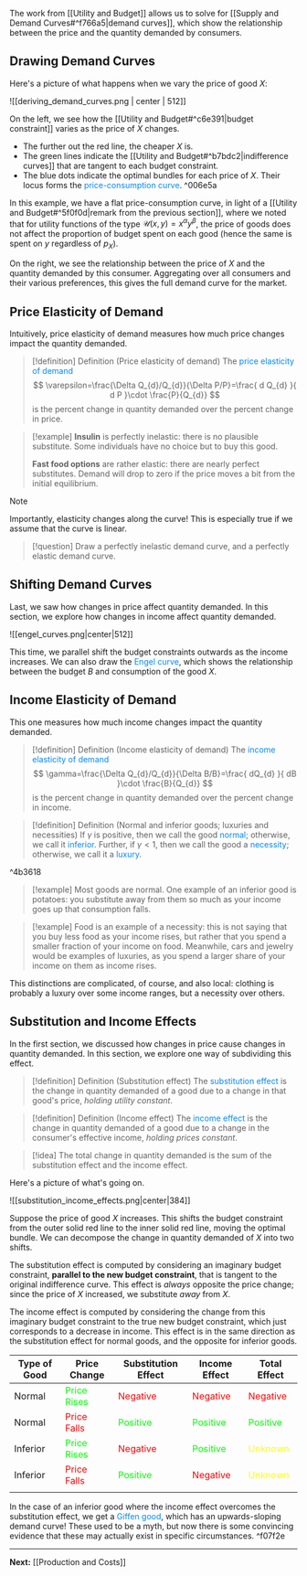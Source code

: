 The work from [[Utility and Budget]] allows us to solve for [[Supply and Demand Curves#^f766a5|demand curves]], which show the relationship between the price and the quantity demanded by consumers.

## Drawing Demand Curves

Here's a picture of what happens when we vary the price of good $X$:

![[deriving_demand_curves.png | center | 512]]

On the left, we see how the [[Utility and Budget#^c6e391|budget constraint]] varies as the price of $X$ changes.

* The further out the red line, the cheaper $X$ is.
* The green lines indicate the [[Utility and Budget#^b7bdc2|indifference curves]] that are tangent to each budget constraint.
* The blue dots indicate the optimal bundles for each price of $X$. Their locus forms the <span style="color:#0088ff">price-consumption curve</span>. ^006e5a

In this example, we have a flat price-consumption curve, in light of a [[Utility and Budget#^5f0f0d|remark from the previous section]], where we noted that for utility functions of the type $\mathcal{U}(x,y)=x^\alpha y^\beta$, the price of goods does not affect the proportion of budget spent on each good (hence the same is spent on $y$ regardless of $p_{X}$).

On the right, we see the relationship between the price of $X$ and the quantity demanded by this consumer. Aggregating over all consumers and their various preferences, this gives the full demand curve for the market.

## Price Elasticity of Demand

Intuitively, price elasticity of demand measures how much price changes impact the quantity demanded.

> [!definition] Definition (Price elasticity of demand)
> The <span style="color:#0088ff">price elasticity of demand</span>
> $$
> \varepsilon=\frac{\Delta Q_{d}/Q_{d}}{\Delta P/P}=\frac{ d Q_{d} }{ d P }\cdot \frac{P}{Q_{d}}
> $$
> is the percent change in quantity demanded over the percent change in price.

> [!example]
> **Insulin** is perfectly inelastic: there is no plausible substitute. Some individuals have no choice but to buy this good.
> 
> **Fast food options** are rather elastic: there are nearly perfect substitutes. Demand will drop to zero if the price moves a bit from the initial equilibrium.

> [!note]
> Importantly, elasticity changes along the curve! This is especially true if we assume that the curve is linear.

> [!question]
> Draw a perfectly inelastic demand curve, and a perfectly elastic demand curve.
## Shifting Demand Curves

Last, we saw how changes in price affect quantity demanded. In this section, we explore how changes in income affect quantity demanded.

![[engel_curves.png|center|512]]

This time, we parallel shift the budget constraints outwards as the income increases. We can also draw the <span style="color:#0088ff">Engel curve</span>, which shows the relationship between the budget $B$ and consumption of the good $X$.
## Income Elasticity of Demand

This one measures how much income changes impact the quantity demanded.

> [!definition] Definition (Income elasticity of demand)
> The <span style="color:#0088ff">income elasticity of demand</span>
> $$
> \gamma=\frac{\Delta Q_{d}/Q_{d}}{\Delta B/B}=\frac{ dQ_{d} }{ dB }\cdot \frac{B}{Q_{d}} 
> $$
> is the percent change in quantity demanded over the percent change in income.

> [!definition] Definition (Normal and inferior goods; luxuries and necessities)
> If $\gamma$ is positive, then we call the good <span style="color:#0088ff">normal</span>; otherwise, we call it <span style="color:#0088ff">inferior</span>. Further, if $\gamma<1$, then we call the good a <span style="color:#0088ff">necessity</span>; otherwise, we call it a <span style="color:#0088ff">luxury</span>.

^4b3618

> [!example]
> Most goods are normal. One example of an inferior good is potatoes: you substitute away from them so much as your income goes up that consumption falls.

> [!example]
> Food is an example of a necessity: this is not saying that you buy less food as your income rises, but rather that you spend a smaller fraction of your income on food. Meanwhile, cars and jewelry would be examples of luxuries, as you spend a larger share of your income on them as income rises. 

This distinctions are complicated, of course, and also local: clothing is probably a luxury over some income ranges, but a necessity over others.
## Substitution and Income Effects

In the first section, we discussed how changes in price cause changes in quantity demanded. In this section, we explore one way of subdividing this effect. 

> [!definition] Definition (Substitution effect)
> The <span style="color:#0088ff">substitution effect</span> is the change in quantity demanded of a good due to a change in that good's price, *holding utility constant*.

> [!definition] Definition (Income effect)
> The <span style="color:#0088ff">income effect</span> is the change in quantity demanded of a good due to a change in the consumer's effective income, *holding prices constant*.

> [!idea]
> The total change in quantity demanded is the sum of the substitution effect and the income effect.

Here's a picture of what's going on.

![[substitution_income_effects.png|center|384]]

Suppose the price of good $X$ increases. This shifts the budget constraint from the outer solid red line to the inner solid red line, moving the optimal bundle. We can decompose the change in quantity demanded of $X$ into two shifts.

The substitution effect is computed by considering an imaginary budget constraint, **parallel to the new budget constraint**, that is tangent to the original indifference curve. This effect is *always* opposite the price change; since the price of $X$ increased, we substitute *away* from $X$.

The income effect is computed by considering the change from this imaginary budget constraint to the true new budget constraint, which just corresponds to a decrease in income. This effect is in the same direction as the substitution effect for normal goods, and the opposite for inferior goods.

| Type of Good | Price Change                                | Substitution Effect                      | Income Effect                            | Total Effect                              |
| ------------ | ------------------------------------------- | ---------------------------------------- | ---------------------------------------- | ----------------------------------------- |
| Normal       | <font style="color:lime">Price Rises</font> | <font style="color:red">Negative</font>  | <font style="color:red">Negative</font>  | <font style="color:red">Negative</font>   |
| Normal       | <font style="color:red">Price Falls</font>  | <font style="color:lime">Positive</font> | <font style="color:lime">Positive</font> | <font style="color:lime">Positive</font>  |
| Inferior     | <font style="color:lime">Price Rises</font> | <font style="color:red">Negative</font>  | <font style="color:lime">Positive</font> | <font style="color:yellow">Unknown</font> |
| Inferior     | <font style="color:red">Price Falls</font>  | <font style="color:lime">Positive</font> | <font style="color:red">Negative</font>  | <font style="color:yellow">Unknown</font> |
|              |                                             |                                          |                                          |                                           |

In the case of an inferior good where the income effect overcomes the substitution effect, we get a <span style="color:#0088ff">Giffen good</span>, which has an upwards-sloping demand curve! These used to be a myth, but now there is some convincing evidence that these may actually exist in specific circumstances. ^f07f2e

---

**Next:** [[Production and Costs]]
